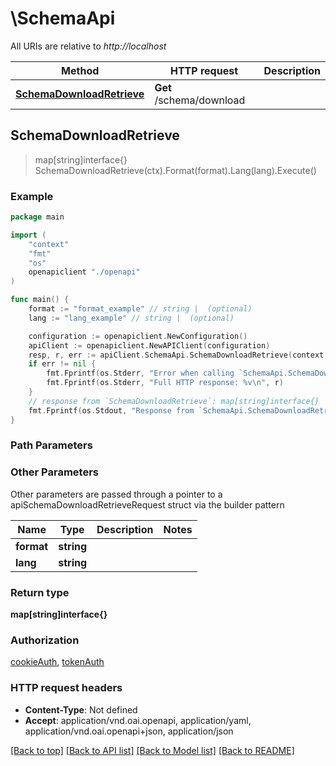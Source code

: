 # \SchemaApi

All URIs are relative to *http://localhost*

Method | HTTP request | Description
------------- | ------------- | -------------
[**SchemaDownloadRetrieve**](SchemaApi.md#SchemaDownloadRetrieve) | **Get** /schema/download | 



## SchemaDownloadRetrieve

> map[string]interface{} SchemaDownloadRetrieve(ctx).Format(format).Lang(lang).Execute()





### Example

```go
package main

import (
    "context"
    "fmt"
    "os"
    openapiclient "./openapi"
)

func main() {
    format := "format_example" // string |  (optional)
    lang := "lang_example" // string |  (optional)

    configuration := openapiclient.NewConfiguration()
    apiClient := openapiclient.NewAPIClient(configuration)
    resp, r, err := apiClient.SchemaApi.SchemaDownloadRetrieve(context.Background()).Format(format).Lang(lang).Execute()
    if err != nil {
        fmt.Fprintf(os.Stderr, "Error when calling `SchemaApi.SchemaDownloadRetrieve``: %v\n", err)
        fmt.Fprintf(os.Stderr, "Full HTTP response: %v\n", r)
    }
    // response from `SchemaDownloadRetrieve`: map[string]interface{}
    fmt.Fprintf(os.Stdout, "Response from `SchemaApi.SchemaDownloadRetrieve`: %v\n", resp)
}
```

### Path Parameters



### Other Parameters

Other parameters are passed through a pointer to a apiSchemaDownloadRetrieveRequest struct via the builder pattern


Name | Type | Description  | Notes
------------- | ------------- | ------------- | -------------
 **format** | **string** |  | 
 **lang** | **string** |  | 

### Return type

**map[string]interface{}**

### Authorization

[cookieAuth](../README.md#cookieAuth), [tokenAuth](../README.md#tokenAuth)

### HTTP request headers

- **Content-Type**: Not defined
- **Accept**: application/vnd.oai.openapi, application/yaml, application/vnd.oai.openapi+json, application/json

[[Back to top]](#) [[Back to API list]](../README.md#documentation-for-api-endpoints)
[[Back to Model list]](../README.md#documentation-for-models)
[[Back to README]](../README.md)

